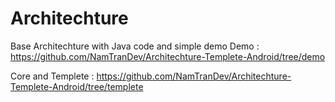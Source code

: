 # Architechture
Base Architechture with Java code and simple demo
Demo : https://github.com/NamTranDev/Architechture-Templete-Android/tree/demo

Core and Templete : https://github.com/NamTranDev/Architechture-Templete-Android/tree/templete
